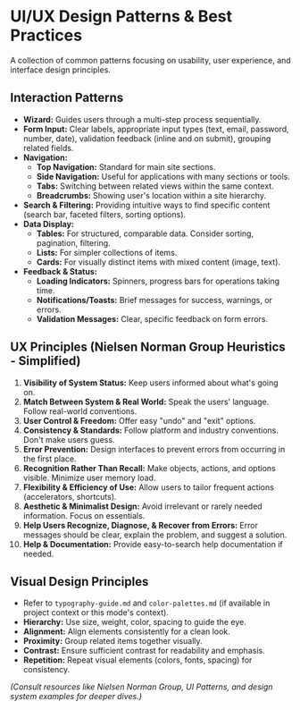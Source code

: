 # UI/UX Design Patterns & Best Practices

A collection of common patterns focusing on usability, user experience, and interface design principles.

## Interaction Patterns

*   **Wizard:** Guides users through a multi-step process sequentially.
*   **Form Input:** Clear labels, appropriate input types (text, email, password, number, date), validation feedback (inline and on submit), grouping related fields.
*   **Navigation:**
    *   **Top Navigation:** Standard for main site sections.
    *   **Side Navigation:** Useful for applications with many sections or tools.
    *   **Tabs:** Switching between related views within the same context.
    *   **Breadcrumbs:** Showing user's location within a site hierarchy.
*   **Search & Filtering:** Providing intuitive ways to find specific content (search bar, faceted filters, sorting options).
*   **Data Display:**
    *   **Tables:** For structured, comparable data. Consider sorting, pagination, filtering.
    *   **Lists:** For simpler collections of items.
    *   **Cards:** For visually distinct items with mixed content (image, text).
*   **Feedback & Status:**
    *   **Loading Indicators:** Spinners, progress bars for operations taking time.
    *   **Notifications/Toasts:** Brief messages for success, warnings, or errors.
    *   **Validation Messages:** Clear, specific feedback on form errors.

## UX Principles (Nielsen Norman Group Heuristics - Simplified)

1.  **Visibility of System Status:** Keep users informed about what's going on.
2.  **Match Between System & Real World:** Speak the users' language. Follow real-world conventions.
3.  **User Control & Freedom:** Offer easy "undo" and "exit" options.
4.  **Consistency & Standards:** Follow platform and industry conventions. Don't make users guess.
5.  **Error Prevention:** Design interfaces to prevent errors from occurring in the first place.
6.  **Recognition Rather Than Recall:** Make objects, actions, and options visible. Minimize user memory load.
7.  **Flexibility & Efficiency of Use:** Allow users to tailor frequent actions (accelerators, shortcuts).
8.  **Aesthetic & Minimalist Design:** Avoid irrelevant or rarely needed information. Focus on essentials.
9.  **Help Users Recognize, Diagnose, & Recover from Errors:** Error messages should be clear, explain the problem, and suggest a solution.
10. **Help & Documentation:** Provide easy-to-search help documentation if needed.

## Visual Design Principles

*   Refer to `typography-guide.md` and `color-palettes.md` (if available in project context or this mode's context).
*   **Hierarchy:** Use size, weight, color, spacing to guide the eye.
*   **Alignment:** Align elements consistently for a clean look.
*   **Proximity:** Group related items together visually.
*   **Contrast:** Ensure sufficient contrast for readability and emphasis.
*   **Repetition:** Repeat visual elements (colors, fonts, spacing) for consistency.

*(Consult resources like Nielsen Norman Group, UI Patterns, and design system examples for deeper dives.)*